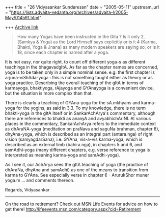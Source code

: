 +++
title = "26 Vidyasankar Sundaresan"
date = "2005-05-11"
upstream_url = "https://lists.advaita-vedanta.org/archives/advaita-l/2005-May/014591.html"

+++
[Archive link](https://lists.advaita-vedanta.org/archives/advaita-l/2005-May/014591.html)


>How many Yogas have been instructed in the Gita ?  Is it only 2, (Samkya & 
>Yoga) as the Lord Himself says explicitly or is it 4 (Karma, Bhakti, Yoga & 
>Jnana) as many modern speakers are saying so; or is it 18, since each 
>chapter is named after a yoga.
>

It is not easy, nor quite right, to count off different yoga-s as different 
teachings in the bhagavadgItA. As far as the chapter names are concerned, 
yoga is to be taken only in a simple nominal sense. e.g. the first chapter 
is arjuna-viShAda-yoga : this is not something taught either as theory or as 
yoga practice. Describing the overall teaching of the gItA in terms of 
karmayoga, bhaktiyoga, rAjayoga and GYAnayoga is a convenient device, but 
the situation is more complex than that.

There is clearly a teaching of GYAna-yoga for the sA.mkhyans and karma-yoga 
for the yogins, as said in 3.3. To my knowledge, there is no term 
bhakti-yoga in the gItA itself or in SankarAchArya's commentary, although 
there are references to bhakti as ananyA and avyabhichAriNI. At various 
places in the commentary, SankarAchArya refers to the immediate context as 
dhAraNA-yoga (meditation on praNava and saguNa brahman, chapter 8), 
dhyAna-yoga, which is described as an integral part (antara.nga) of right 
vision (samyagdarSana), i.e. GYAna, vis-a-vis karma-yoga, which is described 
as an external limb (bahira.nga), in chapters 5 and 6, and samAdhi-yoga 
(many different chapters, e.g. verse reference to yoga is interpreted as 
meaning karma-yoga and samAdhi-yoga).

As I see it, our AchArya sees the gItA teaching of yoga (the practice of 
dhAraNa, dhyAna and samAdhi) as one of the means to transition from karma to 
GYAna. See especially verse in chapter 6 - ArurukShor muner yoga.m ... and 
comments thereon.

Regards,
Vidyasankar

_________________________________________________________________
On the road to retirement? Check out MSN Life Events for advice on how to 
get there! http://lifeevents.msn.com/category.aspx?cid=Retirement


